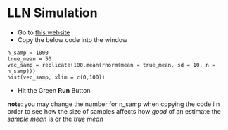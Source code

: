 # LLN Simulation
* Go to [this website](https://rdrr.io/snippets/)
* Copy the below code into the window
```
n_samp = 1000
true_mean = 50
vec_samp = replicate(100,mean(rnorm(mean = true_mean, sd = 10, n = n_samp)))
hist(vec_samp, xlim = c(0,100))
```
* Hit the Green **Run** Button

**note**: you may change the number for n_samp when copying the code i n order to see how the size of samples affects how *good* of an estimate the *sample mean* is or the *true mean*

